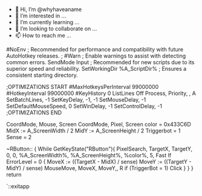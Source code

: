 - 👋 Hi, I’m @whyhaveaname
- 👀 I’m interested in ...
- 🌱 I’m currently learning ...
- 💞️ I’m looking to collaborate on ...
- 📫 How to reach me ...

<!---
whyhaveaname/whyhaveaname is a ✨ special ✨ repository because its `README.md` (this file) appears on your GitHub profile.
You can click the Preview link to take a look at your changes.
--->
#NoEnv  ; Recommended for performance and compatibility with future AutoHotkey releases.
; #Warn  ; Enable warnings to assist with detecting common errors.
SendMode Input  ; Recommended for new scripts due to its superior speed and reliability.
SetWorkingDir %A_ScriptDir%  ; Ensures a consistent starting directory.

;OPTIMIZATIONS START
#MaxHotkeysPerInterval 99000000
#HotkeyInterval 99000000
#KeyHistory 0
ListLines Off
Process, Priority, , A
SetBatchLines, -1
SetKeyDelay, -1, -1
SetMouseDelay, -1
SetDefaultMouseSpeed, 0
SetWinDelay, -1
SetControlDelay, -1
;OPTIMIZATIONS END

CoordMode, Mouse, Screen 
CoordMode, Pixel, Screen 
color = 0x433C6D
MidX := A_ScreenWidth / 2 
MidY := A_ScreenHeight / 2 
Triggerbot = 1 
Sense = 2

~RButton::
{
	While GetKeyState("RButton"){
PixelSearch, TargetX, TargetY, 0, 0, %A_ScreenWidth%, %A_ScreenHeight%, %color%, 5, Fast
If ErrorLevel = 0 
{ 
MoveX := ((TargetX - MidX) / sense) 
MoveY := ((TargetY - MidY) / sense) 
MouseMove, MoveX, MoveY,, R 
if (TriggerBot = 1) 
Click 
}
}
}
return

`::exitapp
